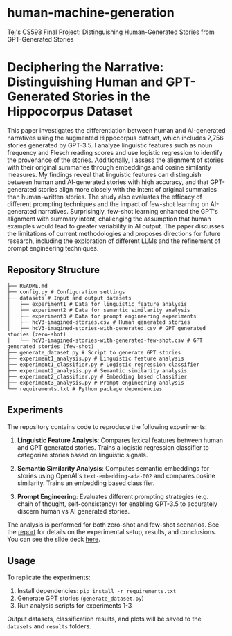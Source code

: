 # human-machine-generation
Tej's CS598 Final Project: Distinguishing Human-Generated Stories from GPT-Generated Stories

# Deciphering the Narrative: Distinguishing Human and GPT-Generated Stories in the Hippocorpus Dataset

This paper investigates the differentiation between human and AI-generated narratives using the augmented Hippocorpus dataset, which includes 2,756 stories generated by GPT-3.5. I analyze linguistic features such as noun frequency and Flesch reading scores and use logistic regression to identify the provenance of the stories. Additionally, I assess the alignment of stories with their original summaries through embeddings and cosine similarity measures. My findings reveal that linguistic features can distinguish between human and AI-generated stories with high accuracy, and that GPT-generated stories align more closely with the intent of original summaries than human-written stories. The study also evaluates the efficacy of different prompting techniques and the impact of few-shot learning on AI-generated narratives. Surprisingly, few-shot learning enhanced the GPT's alignment with summary intent, challenging the assumption that human examples would lead to greater variability in AI output. The paper discusses the limitations of current methodologies and proposes directions for future research, including the exploration of different LLMs and the refinement of prompt engineering techniques.

## Repository Structure

```
├── README.md
├── config.py # Configuration settings
├── datasets # Input and output datasets
│   ├── experiment1 # Data for linguistic feature analysis
│   ├── experiment2 # Data for semantic similarity analysis 
│   ├── experiment3 # Data for prompt engineering experiments
│   ├── hcV3-imagined-stories.csv # Human generated stories
│   ├── hcV3-imagined-stories-with-generated.csv # GPT generated stories (zero-shot)
│   └── hcV3-imagined-stories-with-generated-few-shot.csv # GPT generated stories (few-shot)
├── generate_dataset.py # Script to generate GPT stories
├── experiment1_analysis.py # Linguistic feature analysis
├── experiment1_classifier.py # Logistic regression classifier
├── experiment2_analysis.py # Semantic similarity analysis
├── experiment2_classifier.py # Embedding based classifier 
├── experiment3_analysis.py # Prompt engineering analysis
└── requirements.txt # Python package dependencies
```

## Experiments

The repository contains code to reproduce the following experiments:

1. **Linguistic Feature Analysis**: Compares lexical features between human and GPT generated stories. Trains a logistic regression classifier to categorize stories based on linguistic signals.

2. **Semantic Similarity Analysis**: Computes semantic embeddings for stories using OpenAI's `text-embedding-ada-002` and compares cosine similarity. Trains an embedding based classifier. 

3. **Prompt Engineering**: Evaluates different prompting strategies (e.g. chain of thought, self-consistency) for enabling GPT-3.5 to accurately discern human vs AI generated stories.

The analysis is performed for both zero-shot and few-shot scenarios. See the [report](submission/project5-tej-shah-gpt-vs-human-imagined-stories-final.pdf) for details on the experimental setup, results, and conclusions. You can see the slide deck [here](submission/project5-tej-shah-gpt-vs-human-imagined-stories-slides.pdf).

## Usage

To replicate the experiments:

1. Install dependencies: `pip install -r requirements.txt`
2. Generate GPT stories (`generate_dataset.py`) 
3. Run analysis scripts for experiments 1-3

Output datasets, classification results, and plots will be saved to the `datasets` and `results` folders.